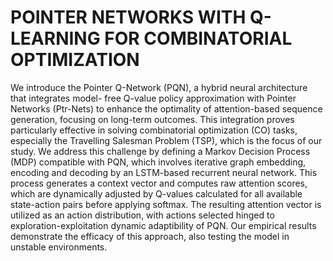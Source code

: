 # POINTER NETWORKS WITH Q-LEARNING FOR COMBINATORIAL OPTIMIZATION
We introduce the Pointer Q-Network (PQN), a hybrid neural architecture that integrates model- free Q-value policy approximation with Pointer Networks (Ptr-Nets) to enhance the optimality of attention-based sequence generation, focusing on long-term outcomes. This integration proves particularly effective in solving combinatorial optimization (CO) tasks, especially the Travelling Salesman Problem (TSP), which is the focus of our study. We address this challenge by defining a Markov Decision Process (MDP) compatible with PQN, which involves iterative graph embedding, encoding and decoding by an LSTM-based recurrent neural network. This process generates a context vector and computes raw attention scores, which are dynamically adjusted by Q-values calculated for all available state-action pairs before applying softmax. The resulting attention vector is utilized as an action distribution, with actions selected hinged to exploration-exploitation dynamic adaptibility of PQN. Our empirical results demonstrate the efficacy of this approach, also testing the model in unstable environments.
